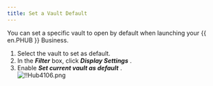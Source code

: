 ```yaml
---
title: Set a Vault Default
---
```

You can set a specific vault to open by default when launching your {{ en.PHUB }} Business.  

1. Select the vault to set as default. 
1. In the ***Filter*** box, click ***Display Settings*** . 
1. Enable ***Set current vault as default*** .  
![!!Hub4106.png](https://webdevolutions.azureedge.net/docs/en/hub/Hub4106.png) 

